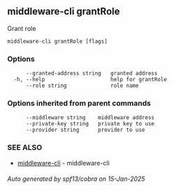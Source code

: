 ## middleware-cli grantRole

Grant role

```
middleware-cli grantRole [flags]
```

### Options

```
      --granted-address string   granted address
  -h, --help                     help for grantRole
      --role string              role name
```

### Options inherited from parent commands

```
      --middleware string    middleware address
      --private-key string   private key to use
      --provider string      provider to use
```

### SEE ALSO

* [middleware-cli](../middleware-cli.md)	 - middleware-cli

###### Auto generated by spf13/cobra on 15-Jan-2025
